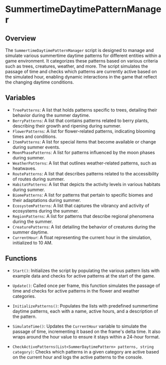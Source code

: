 # SummertimeDaytimePatternManager

## Overview
The `SummertimeDaytimePatternManager` script is designed to manage and simulate various summertime daytime patterns for different entities within a game environment. It categorizes these patterns based on various criteria such as trees, creatures, weather, and more. The script simulates the passage of time and checks which patterns are currently active based on the simulated hour, enabling dynamic interactions in the game that reflect the changing daytime conditions.

## Variables

- `TreePatterns`: A list that holds patterns specific to trees, detailing their behavior during the summer daytime.
- `BerryPatterns`: A list that contains patterns related to berry plants, describing their growth and ripening during summer.
- `FlowerPatterns`: A list for flower-related patterns, indicating blooming times and conditions.
- `ItemPatterns`: A list for special items that become available or change during summer events.
- `MoonPhasePatterns`: A list for patterns influenced by the moon phases during summer.
- `WeatherPatterns`: A list that outlines weather-related patterns, such as heatwaves.
- `RoutePatterns`: A list that describes patterns related to the accessibility of routes during summer.
- `HabitatPatterns`: A list that depicts the activity levels in various habitats during summer.
- `BiomePatterns`: A list for patterns that pertain to specific biomes and their adaptations during summer.
- `EcosystemPatterns`: A list that captures the vibrancy and activity of ecosystems during the summer.
- `RegionPatterns`: A list for patterns that describe regional phenomena during the summer.
- `CreaturePatterns`: A list detailing the behavior of creatures during the summer daytime.
- `CurrentHour`: A float representing the current hour in the simulation, initialized to 10 AM.

## Functions

- `Start()`: Initializes the script by populating the various pattern lists with example data and checks for active patterns at the start of the game.
  
- `Update()`: Called once per frame, this function simulates the passage of time and checks for active patterns in the flower and weather categories.

- `InitializePatterns()`: Populates the lists with predefined summertime daytime patterns, each with a name, active hours, and a description of the pattern.

- `SimulateTime()`: Updates the `CurrentHour` variable to simulate the passage of time, incrementing it based on the frame's delta time. It also wraps around the hour value to ensure it stays within a 24-hour format.

- `CheckActivePatterns(List<SummerDaytimePattern> patterns, string category)`: Checks which patterns in a given category are active based on the current hour and logs the active patterns to the console.